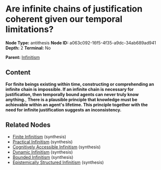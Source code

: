 # Are infinite chains of justification coherent given our temporal limitations?

**Node Type:** antithesis
**Node ID:** a063c092-16f5-4f35-a9dc-34ab689ad941
**Depth:** 2
**Terminal:** No

**Parent:** [Infinitism](infinitism.md)

## Content

**For finite beings existing within time, constructing or comprehending an infinite chain is impossible. If an infinite chain is necessary for justification, then temporally bound agents can never truly know anything.**, **There is a plausible principle that knowledge must be achievable within an agent's lifetime. This principle together with the need for infinite justification suggests an inconsistency.**

## Related Nodes

- [Finite Infinitism](finite-infinitism.md) (synthesis)
- [Practical Infinitism](practical-infinitism.md) (synthesis)
- [Cognitively Accessible Infinitism](cognitively-accessible-infinitism.md) (synthesis)
- [Dynamic Infinitism](dynamic-infinitism.md) (synthesis)
- [Bounded Infinitism](bounded-infinitism.md) (synthesis)
- [Epistemically Structured Infinitism](epistemically-structured-infinitism.md) (synthesis)
